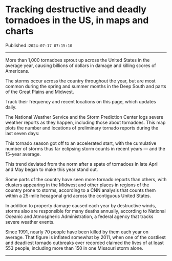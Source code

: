# Tracking destructive and deadly tornadoes in the US, in maps and charts

Published :`2024-07-17 07:15:10`

---

More than 1,000 tornadoes sprout up across the United States in the average year, causing billions of dollars in damage and killing scores of Americans.

The storms occur across the country throughout the year, but are most common during the spring and summer months in the Deep South and parts of the Great Plains and Midwest.

Track their frequency and recent locations on this page, which updates daily.

The National Weather Service and the Storm Prediction Center logs severe weather reports as they happen, including those about tornadoes. This map plots the number and locations of preliminary tornado reports during the last seven days:

This tornado season got off to an accelerated start, with the cumulative number of storms thus far eclipsing storm counts in recent years — and the 15-year average.

This trend deviated from the norm after a spate of tornadoes in late April and May began to make this year stand out.

Some parts of the country have seen more tornado reports than others, with clusters appearing in the Midwest and other places in regions of the country prone to storms, according to a CNN analysis that counts them within a 25-mile hexagonal grid across the contiguous United States.

In addition to property damage caused each year by destructive winds, storms also are responsible for many deaths annually, according to National Oceanic and Atmospheric Administration, a federal agency that tracks severe weather events.

Since 1991, nearly 70 people have been killed by them each year on average. That figure is inflated somewhat by 2011, when one of the costliest and deadliest tornado outbreaks ever recorded claimed the lives of at least 553 people, including more than 150 in one Missouri storm alone.

---

